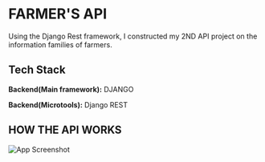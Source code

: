 

# FARMER'S API

Using the Django Rest framework, I constructed my 2ND API project on the information families of farmers.


## Tech Stack

**Backend(Main framework):** DJANGO


**Backend(Microtools):** Django REST

## HOW THE API WORKS

![App Screenshot](https://media.licdn.com/dms/image/D4D22AQEyiMnPaB7wvA/feedshare-shrink_2048_1536/0/1682158901948?e=1684972800&v=beta&t=HqW2U_5ASQF6Z9Gr65Q8FE4--a2Z0fty2uSw2Fi5tJ8)
